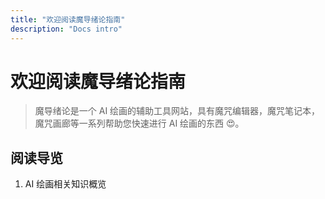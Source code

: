 ```yaml
---
title: "欢迎阅读魔导绪论指南"
description: "Docs intro"
---
```


# 欢迎阅读魔导绪论指南

> 魔导绪论是一个 AI 绘画的辅助工具网站，具有魔咒编辑器，魔咒笔记本，魔咒画廊等一系列帮助您快速进行 AI 绘画的东西 😍。

## 阅读导览

1. AI 绘画相关知识概览
